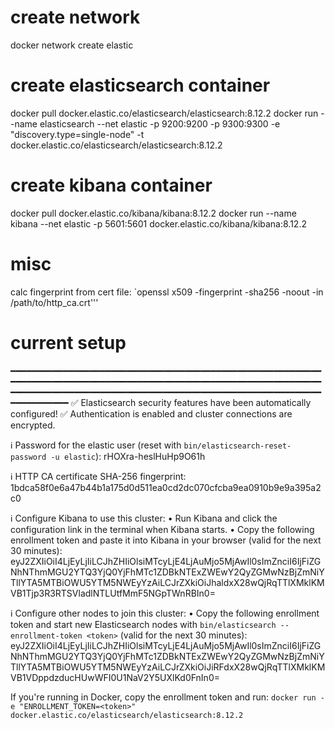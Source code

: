 # create network

docker network create elastic

# create elasticsearch container

docker pull docker.elastic.co/elasticsearch/elasticsearch:8.12.2
docker run --name elasticsearch --net elastic -p 9200:9200 -p 9300:9300 -e "discovery.type=single-node" -t
docker.elastic.co/elasticsearch/elasticsearch:8.12.2

# create kibana container

docker pull docker.elastic.co/kibana/kibana:8.12.2
docker run --name kibana --net elastic -p 5601:5601 docker.elastic.co/kibana/kibana:8.12.2

# misc

calc fingerprint from cert file:
`openssl x509 -fingerprint -sha256 -noout -in /path/to/http_ca.crt'''

# current setup

━━━━━━━━━━━━━━━━━━━━━━━━━━━━━━━━━━━━━━━━━━━━━━━━━━━━━━━━━━━━━━━━━━━━━━━━━━━━━━━━━━━━━━━━━━━━━━━━━━━━━━━━━━━━━━━━━━━━━━━━━━━━━━━━━━━━━━━━━━━━━━━━━━━━━━━━━━━━━━━━━━━━━━━━━━━━━━━━━━━━━━━━━━━━
✅ Elasticsearch security features have been automatically configured!
✅ Authentication is enabled and cluster connections are encrypted.

ℹ Password for the elastic user (reset with `bin/elasticsearch-reset-password -u elastic`):
rHOXra-heslHuHp9O61h

ℹ HTTP CA certificate SHA-256 fingerprint:
1bdca58f0e6a47b44b1a175d0d511ea0cd2dc070cfcba9ea0910b9e9a395a2c0

ℹ Configure Kibana to use this cluster:
• Run Kibana and click the configuration link in the terminal when Kibana starts.
• Copy the following enrollment token and paste it into Kibana in your browser (valid for the next 30 minutes):
eyJ2ZXIiOiI4LjEyLjIiLCJhZHIiOlsiMTcyLjE4LjAuMjo5MjAwIl0sImZnciI6IjFiZGNhNThmMGU2YTQ3YjQ0YjFhMTc1ZDBkNTExZWEwY2QyZGMwNzBjZmNiYTllYTA5MTBiOWU5YTM5NWEyYzAiLCJrZXkiOiJhaldxX28wQjRqTTlXMklKMVB1Tjp3R3RTSVladlNTLUtfMmF5NGpTWnRBIn0=

ℹ Configure other nodes to join this cluster:
• Copy the following enrollment token and start new Elasticsearch nodes
with `bin/elasticsearch --enrollment-token <token>` (valid for the next 30 minutes):
eyJ2ZXIiOiI4LjEyLjIiLCJhZHIiOlsiMTcyLjE4LjAuMjo5MjAwIl0sImZnciI6IjFiZGNhNThmMGU2YTQ3YjQ0YjFhMTc1ZDBkNTExZWEwY2QyZGMwNzBjZmNiYTllYTA5MTBiOWU5YTM5NWEyYzAiLCJrZXkiOiJiRFdxX28wQjRqTTlXMklKMVB1VDppdzducHUwWFI0U1NaV2Y5UXlKd0FnIn0=

If you're running in Docker, copy the enrollment token and run:
`docker run -e "ENROLLMENT_TOKEN=<token>" docker.elastic.co/elasticsearch/elasticsearch:8.12.2`

